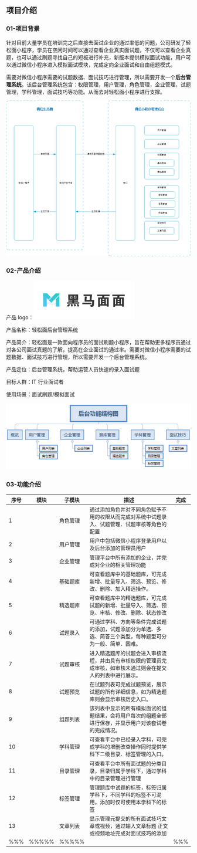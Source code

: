 ## 项目介绍

### 01-项目背景

​ 针对目前大量学员在培训完之后直接去面试企业的通过率低的问题，公司研发了轻松面小程序，学员在空闲时间可以通过查看企业真实面试题，不仅可以查看企业真题，也可以通过刷题寻找自己的短板进行补充，新版本提供模拟面试功能，用户可以通过微信小程序进入模拟面试模块，完成定向企业面试和自由组题模式。

​ 需要对微信小程序需要的试题数据、面试技巧进行管理，所以需要开发一个**后台管理系统**。该后台管理系统包含：权限管理，用户管理，角色管理，企业管理，试题管理，学科管理，面试技巧等功能。从而去对轻松面小程序进行支撑。

![img](docs/media/wps1.jpg)

### 02-产品介绍

产品 logo：![1588929057887](docs/media/1588929057887.png)

产品名称：轻松面后台管理系统

产品简介：轻松面是一款面向程序员的面试刷题小程序，旨在帮助更多程序员通过对各公司面试真题的了解，提高在企业面试的通过率。需要对微信小程序需要的试题数据、面试技巧进行管理，所以需要开发一个后台管理系统。

产品定位：后台管理系统，帮助运营人员快速的录入面试题

目标人群：IT 行业面试者

使用场景：面试刷题/模拟面试

![1589192095788](docs/media/1589192095788.png)

### 03-功能介绍

| 序号 | 模块  | 子模块   | 描述                                                                                                           | 完成 |
| ---- | ----- | -------- | -------------------------------------------------------------------------------------------------------------- | ---- |
| 1    |       | 角色管理 | 通过添加角色并对不同角色赋予不用的权限从而完成对系统中试题录入、试题管理、试题审核等角色的配置                 |      |
| 2    |       | 用户管理 | 用户中包括微信小程序登录用户以及后台添加的管理员用户                                                           |      |
| 3    |       | 企业管理 | 管理平台中所有添加的企业，并完成对企业的相关管理功能                                                           |      |
| 4    |       | 基础题库 | 可查看题库中的基础题库，可完成新增、批量导入、筛选、预览、修改、删除、加入精选操作。                           |      |
| 5    |       | 精选题库 | 可查看题库中的精选题库，可完成试题的新增、批量导入、筛选、预览、审核、修改、删除、状态修改                     |      |
| 6    |       | 试题录入 | 可通过学科、方向等条件完成试题的添加，试题添加分为单选、多选、简答三个类型，每种题型可分为一般、简单、困难。   |      |
| 7    |       | 试题审核 | 进入精选题库的试题会进入审核流程，并由具有审核权限的管理员完成审核，如审核未通过则会在提交人的列表中进行展示。 |      |
| 8    |       | 试题预览 | 在试题列表可完成试题预览，展示试题的所有详细信息，如为精选题库则会显示审核历史入口。                           |      |
| 9    |       | 组题列表 | 该列表中显示的所有模拟面试的组题结果，会将用户每次的组题全部进行保存，并显示用户对该套试卷的完成情况。         |      |
| 10   |       | 学科管理 | 可查看平台中已经录入学科，可完成学科的增删改查操作同时提供学科下二级目录、标签管理的入口。                     |      |
| 11   |       | 目录管理 | 可查看平台中所有面试题的分类目录，目录归属于学科下，通过学科中的目录管理进行管理                               |      |
| 12   |       | 标签管理 | 管理题库中试题的标签，标签归属学科下，不同学科的标签不可混用，添加时仅可使用本学科下的标签                     |      |
| 13   |       | 文章列表 | 显示管理元提交的所有面试技巧文章或视频，通过输入文章标题 正文或视频地址完成对面试技巧的添加                    |      |
| %%%  | %%%%% | %%%%%    |                                                                                                                | %%%  |
